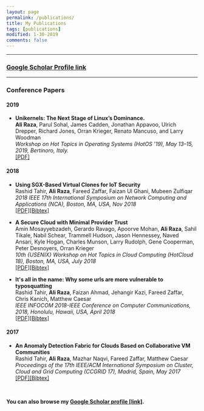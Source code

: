 ```yaml
---
layout: page
permalink: /publications/
title: My Publications
tags: [publications]
modified: 1-30-2019
comments: false
---
```


--- 

### <a href="https://scholar.google.com/citations?user=ZgFILF0AAAAJ&hl=en" target="_blank">Google Scholar Profile link</a> ###

---
### Conference Papers

#### 2019

- **Unikernels: The Next Stage of Linux’s Dominance.** <br>
  **Ali Raza**, Parul Sohal, James Cadden, Jonathan Appavoo, Ulrich
Drepper, Richard Jones, Orran Krieger, Renato Mancuso, and Larry
Woodman<br>
  *Workshop on Hot Topics in Operating Systems (HotOS ’19), May 13–15, 2019, Bertinoro, Italy.* <br>
  [\[PDF\]](../papers/UKL.pdf)

#### 2018

- **Using SGX-Based Virtual Clones for IoT Security** <br>
  Rashid Tahir, **Ali Raza**, Fareed Zaffar, Faizan Ul Ghani, Mubeen Zulfiqar<br>
  *2018 IEEE 17th International Symposium on Network Computing and Applications (NCA), Boston, MA, USA, Nov 2018* <br>
  [\[PDF\]](../papers/iotSGX.pdf)[\[Bibtex\]](../papers/bib/iotSGX.txt)

- **A Secure Cloud with Minimal Provider Trust** <br>
  Amin Mosayyebzadeh, Gerardo Ravago, Apoorve Mohan, **Ali Raza**, Sahil Tikale, Nabil Schear, Trammell Hudson, Jason Hennessey, Naved Ansari, Kyle Hogan, Charles Munson, Larry Rudolph, Gene Cooperman, Peter Desnoyers, Orran Krieger<br>
  *10th {USENIX} Workshop on Hot Topics in Cloud Computing (HotCloud 18), Boston, MA, USA, July 2018* <br>
  [\[PDF\]](../papers/bolted.pdf)[\[Bibtex\]](../papers/bib/bolted.txt)

- **It's all in the name: Why some urls are more vulnerable to typosquatting** <br>
  Rashid Tahir, **Ali Raza**, Faizan Ahmad, Jehangir Kazi, Fareed Zaffar, Chris Kanich, Matthew Caesar<br>
  *IEEE INFOCOM 2018-IEEE Conference on Computer Communications, 2018, Honolulu, Hawaii, USA, April 2018* <br>
  [\[PDF\]](../papers/typo.pdf)[\[Bibtex\]](../papers/bib/typo.txt)

#### 2017

- **An Anomaly Detection Fabric for Clouds Based on Collaborative VM Communities** <br>
  Rashid Tahir, **Ali Raza**, Mazhar Naqvi, Fareed Zaffar, Matthew Caesar<br>
  *Proceedings of the 17th IEEE/ACM International Symposium on Cluster, Cloud and Grid Computing (CCGRID 17), Madrid, Spain, May 2017* <br>
  [\[PDF\]](../papers/anom-ccgrid17.pdf)[\[Bibtex\]](../papers/bib/anom-ccgrid17.txt)

<br>  

**You can also browse my <a href="https://scholar.google.com/citations?user=ZgFILF0AAAAJ&hl=en" target="_blank">Google Scholar profile [link]</a>.**

